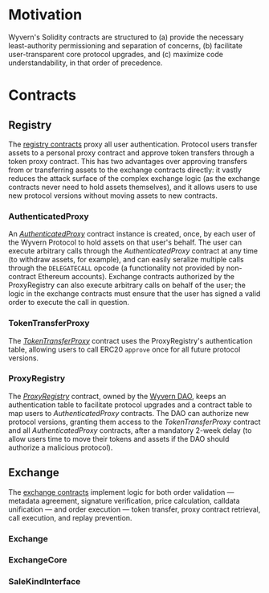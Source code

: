 <!-- TITLE: Contract Architecture -->
<!-- SUBTITLE: Wyvern Protocol Contract Architecture -->

# Motivation
Wyvern's Solidity contracts are structured to (a) provide the necessary least-authority permissioning and separation of concerns, (b) facilitate user-transparent core protocol upgrades, and (c) maximize code understandability, in that order of precedence.
# Contracts
## Registry
The [registry contracts](https://github.com/ProjectWyvern/wyvern-ethereum/tree/master/contracts/registry) proxy all user authentication. Protocol users transfer assets to a personal proxy contract and approve token transfers through a token proxy contract. This has two advantages over approving transfers from or transferring assets to the exchange contracts directly: it vastly reduces the attack surface of the complex exchange logic (as the exchange contracts never need to hold assets themselves), and it allows users to use new protocol versions without moving assets to new contracts.
### AuthenticatedProxy
An *[AuthenticatedProxy](https://github.com/ProjectWyvern/wyvern-ethereum/blob/master/contracts/registry/AuthenticatedProxy.sol)* contract instance is created, once, by each user of the Wyvern Protocol to hold assets on that user's behalf. The user can execute arbitrary calls through the *AuthenticatedProxy* contract at any time (to withdraw assets, for example), and can easily seralize multiple calls through the `DELEGATECALL` opcode (a functionality not provided by non-contract Ethereum accounts). Exchange contracts authorized by the ProxyRegistry can also execute arbitrary calls on behalf of the user; the logic in the exchange contracts must ensure that the user has signed a valid order to execute the call in question.
### TokenTransferProxy
The *[TokenTransferProxy](https://github.com/ProjectWyvern/wyvern-ethereum/blob/master/contracts/registry/TokenTransferProxy.sol)* contract uses the ProxyRegistry's authentication table, allowing users to call ERC20 `approve` once for all future protocol versions.
### ProxyRegistry
The *[ProxyRegistry](https://github.com/ProjectWyvern/wyvern-ethereum/blob/master/contracts/registry/ProxyRegistry.sol)* contract, owned by the [Wyvern DAO](wyvern-dao), keeps an authentication table to facilitate protocol upgrades and a contract table to map users to *AuthenticatedProxy* contracts. The DAO can authorize new protocol versions, granting them access to the *TokenTransferProxy* contract and all *AuthenticatedProxy* contracts, after a mandatory 2-week delay (to allow users time to move their tokens and assets if the DAO should authorize a malicious protocol).
## Exchange
The [exchange contracts](https://github.com/ProjectWyvern/wyvern-ethereum/tree/master/contracts/exchange) implement logic for both order validation — metadata agreement, signature verification, price calculation, calldata unification — and order execution — token transfer, proxy contract retrieval, call execution, and replay prevention.
### Exchange
### ExchangeCore
### SaleKindInterface